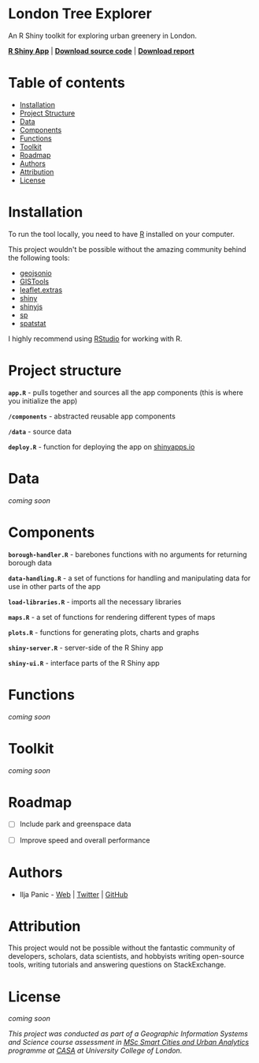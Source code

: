 # London Tree Explorer

An R Shiny toolkit for exploring urban greenery in London.



[**R Shiny App**](https://iljapanic.shinyapps.io/london-tree-explorer/) | [**Download source code**](https://github.com/iljapanic/london-tree-explorer/archive/master.zip) | [**Download report**]()



Table of contents
=================

  * [Installation](#installation)
  * [Project Structure](#project-structure)
  * [Data](#data)
  * [Components](#components)
  * [Functions](#functions)
  * [Toolkit](#toolkit)
  * [Roadmap](#roadmap)
  * [Authors](#authors)
  * [Attribution](#attribution)
  * [License](#license)



Installation
=============

To run the tool locally, you need to have [R](https://www.r-project.org/) installed on your computer.

This project wouldn't be possible without the amazing community behind the following tools:

- [geojsonio](https://cran.r-project.org/web/packages/geojsonio/index.html)
- [GISTools](https://cran.r-project.org/web/packages/GISTools/index.html)
- [leaflet.extras](https://cran.r-project.org/package=leaflet.extras)
- [shiny](https://cran.r-project.org/package=shiny)
- [shinyjs](https://cran.r-project.org/package=shinyjs)
- [sp](https://cran.r-project.org/package=sp)
- [spatstat](https://cran.r-project.org/package=spatstat)


I highly recommend using [RStudio](https://www.rstudio.com/) for working with R.


Project structure
================


**`app.R`** - pulls together and sources all the app components (this is where you initialize the app)

**`/components`** - abstracted reusable app components

**`/data`** - source data


**`deploy.R`** - function for deploying the app on [shinyapps.io](http://www.shinyapps.io/)


Data
====

*coming soon*


Components
==========

**`borough-handler.R`** - barebones functions with no arguments for returning borough data 


**`data-handling.R`** - a set of functions for handling and manipulating data for use in other parts of the app


**`load-libraries.R`** - imports all the necessary libraries


**`maps.R`** - a set of functions for rendering different types of maps


**`plots.R`** - functions for generating plots, charts and graphs


**`shiny-server.R`** - server-side of the R Shiny app


**`shiny-ui.R`** - interface parts of the R Shiny app


Functions
=========

*coming soon*


Toolkit
=======

*coming soon*


Roadmap
=======

- [ ] Include park and greenspace data
- [ ] Improve speed and overall performance


Authors
=======

* Ilja Panic	- [Web](https://iljapanic.me) | [Twitter](https://twitter.com/iljapanic) | [GitHub](https://github.com/iljapanic/)


Attribution
===========

This project would not be possible without the fantastic community of developers, scholars, data scientists, and hobbyists writing open-source tools, writing tutorials and answering questions on StackExchange.


License
=======

*coming soon*



*This project was conducted as part of a Geographic Information Systems and Science course assessment in [MSc Smart Cities and Urban Analytics](https://www.ucl.ac.uk/prospective-students/graduate/taught/degrees/smart-cities-urban-analytics-msc) programme at [CASA](https://www.ucl.ac.uk/bartlett/casa/) at University College of London.*